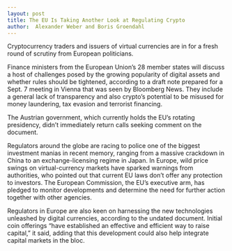 ```yaml
---
layout: post
title: The EU Is Taking Another Look at Regulating Crypto
author:  Alexander Weber and Boris Groendahl
---
```


Cryptocurrency traders and issuers of virtual currencies are in for a fresh round of scrutiny from European politicians.

Finance ministers from the European Union’s 28 member states will discuss a host of challenges posed by the growing popularity of digital assets and whether rules should be tightened, according to a draft note prepared for a Sept. 7 meeting in Vienna that was seen by Bloomberg News. They include a general lack of transparency and also crypto’s potential to be misused for money laundering, tax evasion and terrorist financing.

The Austrian government, which currently holds the EU’s rotating presidency, didn’t immediately return calls seeking comment on the document.

Regulators around the globe are racing to police one of the biggest investment manias in recent memory, ranging from a massive crackdown in China to an exchange-licensing regime in Japan. In Europe, wild price swings on virtual-currency markets have sparked warnings from authorities, who pointed out that current EU laws don’t offer any protection to investors. The European Commission, the EU’s executive arm, has pledged to monitor developments and determine the need for further action together with other agencies.

Regulators in Europe are also keen on harnessing the new technologies unleashed by digital currencies, according to the undated document. Initial coin offerings “have established an effective and efficient way to raise capital,” it said, adding that this development could also help integrate capital markets in the bloc.
